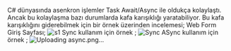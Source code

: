 C# dünyasında asenkron işlemler Task Await/Async ile oldukça kolaylaştı. Ancak bu kolaylaşma bazı durumlarda kafa karışıklığı yaratabiliyor. Bu kafa karışıklığını giderebilmek için bir örnek üzerinden incelemesi;
Web Form Giriş Sayfası;
![s1](https://github.com/enmertkaya/CookingApp/assets/151652097/34e511d5-8e56-4fe3-8dc0-db9638a92aa0)
Sync kullanım için örnek ;
![Sync](https://github.com/enmertkaya/CookingApp/assets/151652097/a3c4bdd6-cbff-49e3-84d4-ee5c255eb890)
ASync kullanım için örnek ;
![Uploading async.png…]()
